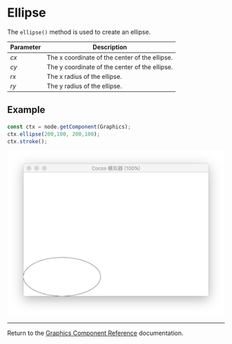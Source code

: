 # Ellipse

The `ellipse()` method is used to create an ellipse.

| Parameter | Description |
| --------- | ----------- |
| *cx* | The x coordinate of the center of the ellipse. |
| *cy* | The y coordinate of the center of the ellipse. |
| *rx* | The x radius of the ellipse. |
| *ry* | The y radius of the ellipse. |

## Example

```ts
const ctx = node.getComponent(Graphics);
ctx.ellipse(200,100, 200,100);
ctx.stroke();
```

![ellipse.png](ellipse.png)

<hr>

Return to the [Graphics Component Reference](../graphics.md) documentation.
